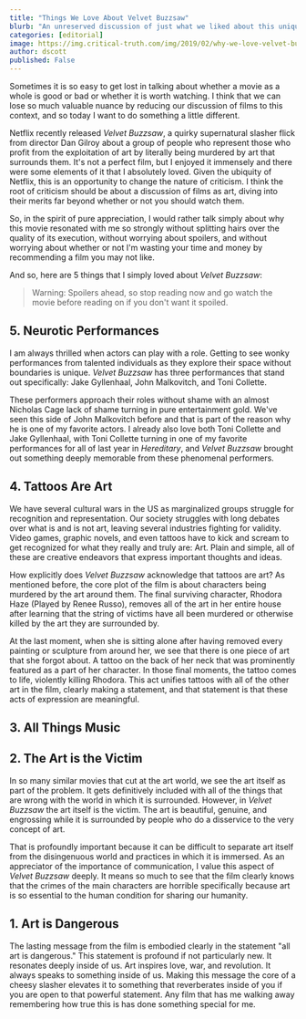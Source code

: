 ```yaml
---
title: "Things We Love About Velvet Buzzsaw"
blurb: "An unreserved discussion of just what we liked about this unique film."
categories: [editorial]
image: https://img.critical-truth.com/img/2019/02/why-we-love-velvet-buzzsaw-cover.jpg
author: dscott
published: False
---
```



Sometimes it is so easy to get lost in talking about whether a movie as a whole is good or bad or whether it is worth watching. I think that we can lose so much valuable nuance by reducing our discussion of films to this context, and so today I want to do something a little different. 

Netflix recently released *Velvet Buzzsaw*, a quirky supernatural slasher flick from director Dan Gilroy about a group of people who represent those who profit from the exploitation of art by literally being murdered by art that surrounds them. It's not a perfect film, but I enjoyed it immensely and there were some elements of it that I absolutely loved. Given the ubiquity of Netflix, this is an opportunity to change the nature of criticism. I think the root of criticism should be about a discussion of films as art, diving into their merits far beyond whether or not you should watch them.

So, in the spirit of pure appreciation, I would rather talk simply about why this movie resonated with me so strongly without splitting hairs over the quality of its execution, without worrying about spoilers, and without worrying about whether or not I'm wasting your time and money by recommending a film you may not like. 

And so, here are 5 things that I simply loved about *Velvet Buzzsaw*:

> Warning: Spoilers ahead, so stop reading now and go watch the movie before reading on if you don't want it spoiled.

## 5. Neurotic Performances
I am always thrilled when actors can play with a role. Getting to see wonky performances from talented individuals as they explore their space without boundaries is unique. *Velvet Buzzsaw* has three performances that stand out specifically: Jake Gyllenhaal, John Malkovitch, and Toni Collette. 

These performers approach their roles without shame with an almost Nicholas Cage lack of shame turning in pure entertainment gold. We've seen this side of John Malkovitch before and that is part of the reason why he is one of my favorite actors. I already also love both Toni Collette and Jake Gyllenhaal, with Toni Collette turning in one of my favorite performances for all of last year in *Hereditary*, and *Velvet Buzzsaw* brought out something deeply memorable from these phenomenal performers.

## 4. Tattoos Are Art
We have several cultural wars in the US as marginalized groups struggle for recognition and representation. Our society struggles with long debates over what is and is not art, leaving several industries fighting for validity. Video games, graphic novels, and even tattoos have to kick and scream to get recognized for what they really and truly are: Art. Plain and simple, all of these are creative endeavors that express important thoughts and ideas.

How explicitly does *Velvet Buzzsaw* acknowledge that tattoos are art? As mentioned before, the core plot of the film is about characters being murdered by the art around them. The final surviving character, Rhodora Haze (Played by Renee Russo), removes all of the art in her entire house after learning that the string of victims have all been murdered or otherwise killed by the art they are surrounded by. 

At the last moment, when she is sitting alone after having removed every painting or sculpture from around her, we see that there is one piece of art that she forgot about. A tattoo on the back of her neck that was prominently featured as a part of her character. In those final moments, the tattoo comes to life, violently killing Rhodora. This act unifies tattoos with all of the other art in the film, clearly making a statement, and that statement is that these acts of expression are meaningful.

## 3. All Things Music
## 2. The Art is the Victim
In so many similar movies that cut at the art world, we see the art itself as part of the problem. It gets definitively included with all of the things that are wrong with the world in which it is surrounded. However, in *Velvet Buzzsaw* the art itself is the victim. The art is beautiful, genuine, and engrossing while it is surrounded by people who do a disservice to the very concept of art.

That is profoundly important because it can be difficult to separate art itself from the disingenuous world and practices in which it is immersed. As an appreciator of the importance of communication, I value this aspect of *Velvet Buzzsaw* deeply. It means so much to see that the film clearly knows that the crimes of the main characters are horrible specifically because art is so essential to the human condition for sharing our humanity. 

## 1. Art is Dangerous
The lasting message from the film is embodied clearly in the statement "all art is dangerous." This statement is profound if not particularly new. It resonates deeply inside of us. Art inspires love, war, and revolution. It always speaks to something inside of us. Making this message the core of a cheesy slasher elevates it to something that reverberates inside of you if you are open to that powerful statement. Any film that has me walking away remembering how true this is has done something special for me.